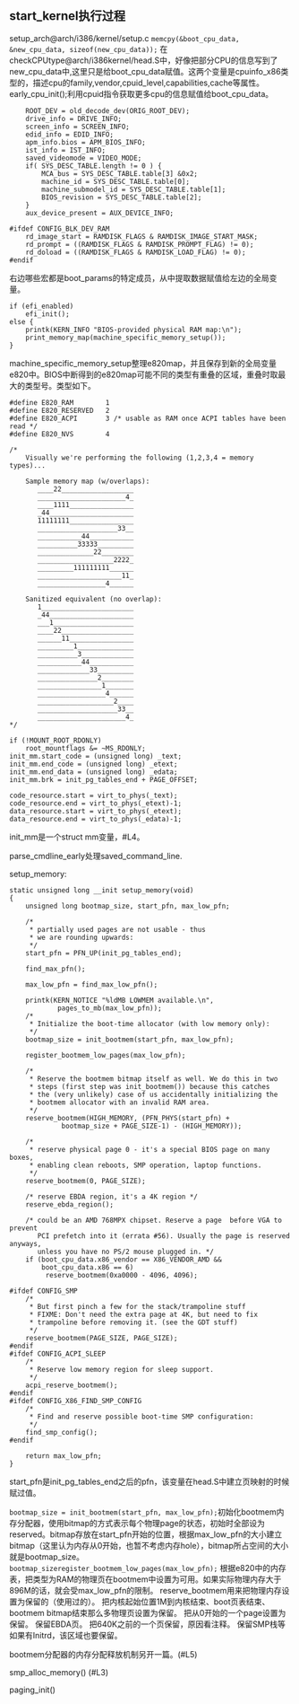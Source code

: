 ## start_kernel执行过程

setup_arch@arch/i386/kernel/setup.c
`memcpy(&boot_cpu_data, &new_cpu_data, sizeof(new_cpu_data));`
在checkCPUtype@arch/i386kernel/head.S中，好像把部分CPU的信息写到了new_cpu_data中,这里只是给boot_cpu_data赋值。这两个变量是cpuinfo_x86类型的，描述cpu的family,vendor,cpuid_level,capabilities,cache等属性。
early_cpu_init();利用cpuid指令获取更多cpu的信息赋值给boot_cpu_data。

```
 	ROOT_DEV = old_decode_dev(ORIG_ROOT_DEV);
 	drive_info = DRIVE_INFO;
 	screen_info = SCREEN_INFO;
	edid_info = EDID_INFO;
	apm_info.bios = APM_BIOS_INFO;
	ist_info = IST_INFO;
	saved_videomode = VIDEO_MODE;
	if( SYS_DESC_TABLE.length != 0 ) {
		MCA_bus = SYS_DESC_TABLE.table[3] &0x2;
		machine_id = SYS_DESC_TABLE.table[0];
		machine_submodel_id = SYS_DESC_TABLE.table[1];
		BIOS_revision = SYS_DESC_TABLE.table[2];
	}
	aux_device_present = AUX_DEVICE_INFO;

#ifdef CONFIG_BLK_DEV_RAM
	rd_image_start = RAMDISK_FLAGS & RAMDISK_IMAGE_START_MASK;
	rd_prompt = ((RAMDISK_FLAGS & RAMDISK_PROMPT_FLAG) != 0);
	rd_doload = ((RAMDISK_FLAGS & RAMDISK_LOAD_FLAG) != 0);
#endif
```
右边哪些宏都是boot_params的特定成员，从中提取数据赋值给左边的全局变量。

```
if (efi_enabled)
	efi_init();
else {
	printk(KERN_INFO "BIOS-provided physical RAM map:\n");
	print_memory_map(machine_specific_memory_setup());
}
```
machine_specific_memory_setup整理e820map，并且保存到新的全局变量e820中。BIOS中断得到的e820map可能不同的类型有重叠的区域，重叠时取最大的类型号。类型如下。
```
#define E820_RAM		1
#define E820_RESERVED	2
#define E820_ACPI		3 /* usable as RAM once ACPI tables have been read */
#define E820_NVS		4

/*
	Visually we're performing the following (1,2,3,4 = memory types)...

	Sample memory map (w/overlaps):
	   ____22__________________
	   ______________________4_
	   ____1111________________
	   _44_____________________
	   11111111________________
	   ____________________33__
	   ___________44___________
	   __________33333_________
	   ______________22________
	   ___________________2222_
	   _________111111111______
	   _____________________11_
	   _________________4______

	Sanitized equivalent (no overlap):
	   1_______________________
	   _44_____________________
	   ___1____________________
	   ____22__________________
	   ______11________________
	   _________1______________
	   __________3_____________
	   ___________44___________
	   _____________33_________
	   _______________2________
	   ________________1_______
	   _________________4______
	   ___________________2____
	   ____________________33__
	   ______________________4_
*/
```

```
if (!MOUNT_ROOT_RDONLY)
	root_mountflags &= ~MS_RDONLY;
init_mm.start_code = (unsigned long) _text;
init_mm.end_code = (unsigned long) _etext;
init_mm.end_data = (unsigned long) _edata;
init_mm.brk = init_pg_tables_end + PAGE_OFFSET;

code_resource.start = virt_to_phys(_text);
code_resource.end = virt_to_phys(_etext)-1;
data_resource.start = virt_to_phys(_etext);
data_resource.end = virt_to_phys(_edata)-1;
```
init_mm是一个struct mm变量，#L4。

parse_cmdline_early处理saved_command_line.

setup_memory:

```
static unsigned long __init setup_memory(void)
{
	unsigned long bootmap_size, start_pfn, max_low_pfn;

	/*
	 * partially used pages are not usable - thus
	 * we are rounding upwards:
	 */
	start_pfn = PFN_UP(init_pg_tables_end);

	find_max_pfn();

	max_low_pfn = find_max_low_pfn();

	printk(KERN_NOTICE "%ldMB LOWMEM available.\n",
			pages_to_mb(max_low_pfn));
	/*
	 * Initialize the boot-time allocator (with low memory only):
	 */
	bootmap_size = init_bootmem(start_pfn, max_low_pfn);

	register_bootmem_low_pages(max_low_pfn);

	/*
	 * Reserve the bootmem bitmap itself as well. We do this in two
	 * steps (first step was init_bootmem()) because this catches
	 * the (very unlikely) case of us accidentally initializing the
	 * bootmem allocator with an invalid RAM area.
	 */
	reserve_bootmem(HIGH_MEMORY, (PFN_PHYS(start_pfn) +
			 bootmap_size + PAGE_SIZE-1) - (HIGH_MEMORY));

	/*
	 * reserve physical page 0 - it's a special BIOS page on many boxes,
	 * enabling clean reboots, SMP operation, laptop functions.
	 */
	reserve_bootmem(0, PAGE_SIZE);

	/* reserve EBDA region, it's a 4K region */
	reserve_ebda_region();

    /* could be an AMD 768MPX chipset. Reserve a page  before VGA to prevent
       PCI prefetch into it (errata #56). Usually the page is reserved anyways,
       unless you have no PS/2 mouse plugged in. */
	if (boot_cpu_data.x86_vendor == X86_VENDOR_AMD &&
	    boot_cpu_data.x86 == 6)
	     reserve_bootmem(0xa0000 - 4096, 4096);

#ifdef CONFIG_SMP
	/*
	 * But first pinch a few for the stack/trampoline stuff
	 * FIXME: Don't need the extra page at 4K, but need to fix
	 * trampoline before removing it. (see the GDT stuff)
	 */
	reserve_bootmem(PAGE_SIZE, PAGE_SIZE);
#endif
#ifdef CONFIG_ACPI_SLEEP
	/*
	 * Reserve low memory region for sleep support.
	 */
	acpi_reserve_bootmem();
#endif
#ifdef CONFIG_X86_FIND_SMP_CONFIG
	/*
	 * Find and reserve possible boot-time SMP configuration:
	 */
	find_smp_config();
#endif

	return max_low_pfn;
}
```

start_pfn是init_pg_tables_end之后的pfn，该变量在head.S中建立页映射的时候赋过值。

`bootmap_size = init_bootmem(start_pfn, max_low_pfn);`初始化bootmem内存分配器，使用bitmap的方式表示每个物理page的状态，初始时全部设为reserved。bitmap存放在start_pfn开始的位置，根据max_low_pfn的大小建立bitmap（这里认为内存从0开始，也暂不考虑内存hole），bitmap所占空间的大小就是bootmap_size。
`bootmap_sizeregister_bootmem_low_pages(max_low_pfn);` 根据e820中的内存表，把类型为RAM的物理页在bootmem中设置为可用。如果实际物理内存大于896M的话，就会受max_low_pfn的限制。
reserve_bootmem用来把物理内存设置为保留的（使用过的）。
把内核起始位置1M到内核结束、boot页表结束、bootmem bitmap结束那么多物理页设置为保留。
把从0开始的一个page设置为保留。
保留EBDA页。
把640K之前的一个页保留，原因看注释。
保留SMP栈等
如果有Initrd，该区域也要保留。

bootmem分配器的内存分配释放机制另开一篇。(#L5)

smp_alloc_memory() (#L3)

paging_init()
